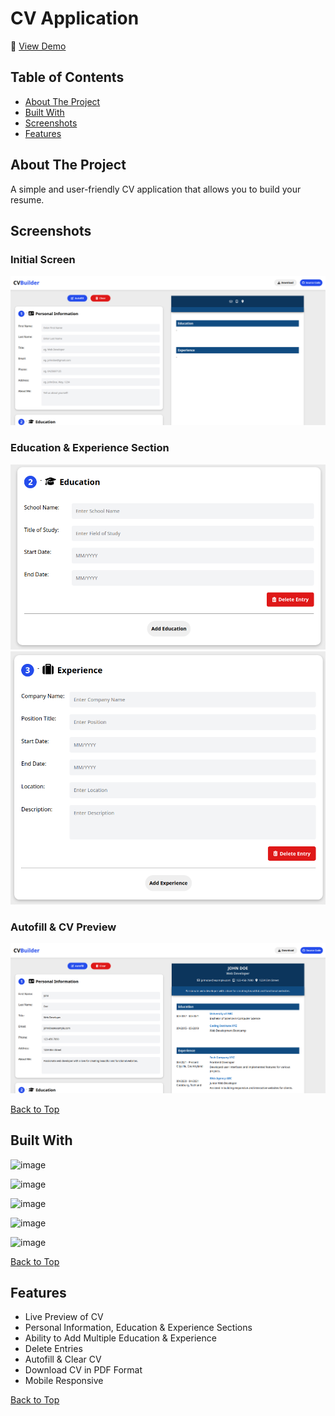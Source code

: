 # CV Application

🔗 [View Demo](https://brayden-cv-builder.netlify.app/)

## Table of Contents
- [About The Project](#about-the-project)
- [Built With](#built-with)
- [Screenshots](#screenshots)
- [Features](#features)

## About The Project
A simple and user-friendly CV application that allows you to build your resume.

## Screenshots

### Initial Screen
![](screenshots/initial-screen-cv-application.png)

### Education & Experience Section
![](screenshots/education-section-cv-application.png)
![](screenshots/experience-section-cv-application.png)

### Autofill & CV Preview
![](screenshots/autofill-cv-application.png)

[Back to Top](#cv-application)

## Built With
![image](https://img.shields.io/badge/HTML5-E34F26?style=for-the-badge&logo=html5&logoColor=white)

![image](https://img.shields.io/badge/CSS3-1572B6?style=for-the-badge&logo=css3&logoColor=white)

![image](https://img.shields.io/badge/JavaScript-323330?style=for-the-badge&logo=javascript&logoColor=F7DF1E)

![image](https://img.shields.io/badge/Webpack-8DD6F9?style=for-the-badge&logo=Webpack&logoColor=white)

![image](https://img.shields.io/badge/React-20232A?style=for-the-badge&logo=react&logoColor=61DAFB)

[Back to Top](#cv-application)

## Features

- Live Preview of CV 
- Personal Information, Education & Experience Sections
- Ability to Add Multiple Education & Experience
- Delete Entries
- Autofill & Clear CV
- Download CV in PDF Format
- Mobile Responsive

[Back to Top](#cv-application)
